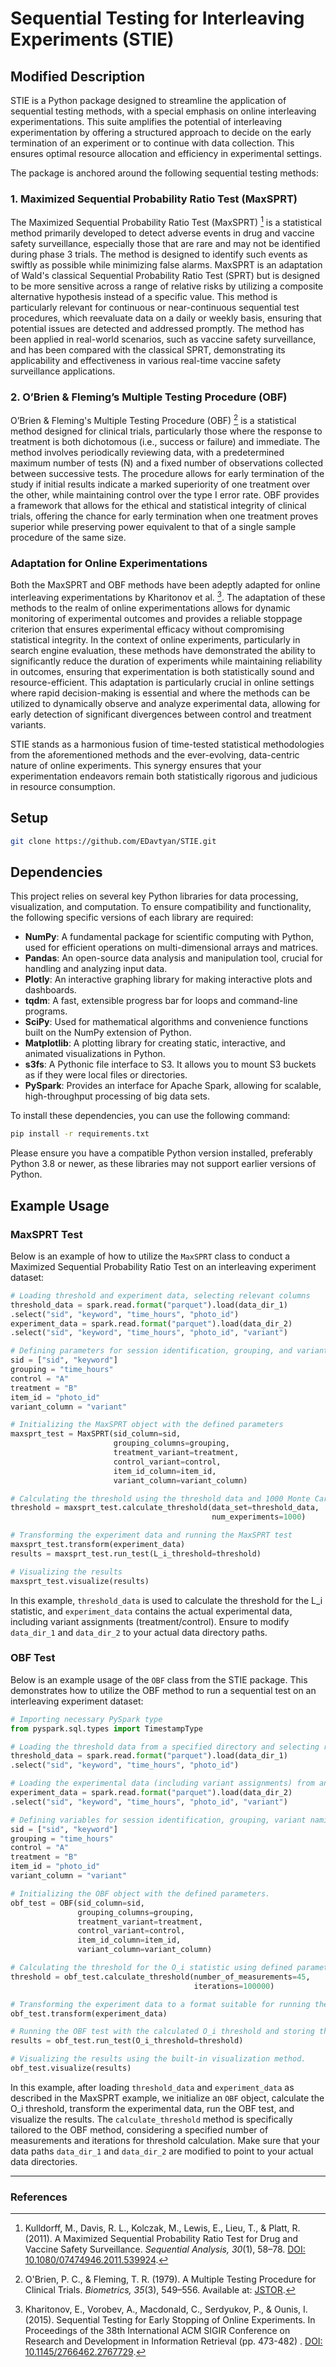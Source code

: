 # Sequential Testing for Interleaving Experiments (STIE)

## Modified Description

STIE is a Python package designed to streamline the application of sequential testing methods, with a special emphasis
on online interleaving experimentations. This suite amplifies the potential of interleaving experimentation by offering
a structured approach to decide on the early termination of an experiment or to continue with data collection. This
ensures optimal resource allocation and efficiency in experimental settings.

The package is anchored around the following sequential testing methods:

### 1. Maximized Sequential Probability Ratio Test (MaxSPRT)

The Maximized Sequential Probability Ratio Test (MaxSPRT) [^1] is a statistical method primarily developed to detect
adverse
events in drug and vaccine safety surveillance, especially those that are rare and may not be identified during phase 3
trials. The method is designed to identify such events as swiftly as possible while minimizing false alarms. MaxSPRT is
an adaptation of Wald's classical Sequential Probability Ratio Test (SPRT) but is designed to be more sensitive across a
range of relative risks by utilizing a composite alternative hypothesis instead of a specific value. This method is
particularly relevant for continuous or near-continuous sequential test procedures, which reevaluate data on a daily or
weekly basis, ensuring that potential issues are detected and addressed promptly. The method has been applied in
real-world scenarios, such as vaccine safety surveillance, and has been compared with the classical SPRT, demonstrating
its applicability and effectiveness in various real-time vaccine safety surveillance applications.

### 2. O’Brien & Fleming’s Multiple Testing Procedure (OBF)

O’Brien & Fleming's Multiple Testing Procedure (OBF) [^2] is a statistical method designed for clinical trials,
particularly
those where the response to treatment is both dichotomous (i.e., success or failure) and immediate. The method involves
periodically reviewing data, with a predetermined maximum number of tests (N) and a fixed number of observations
collected between successive tests. The procedure allows for early termination of the study if initial results indicate
a marked superiority of one treatment over the other, while maintaining control over the type I error rate. OBF provides
a framework that allows for the ethical and statistical integrity of clinical trials, offering the chance for early
termination when one treatment proves superior while preserving power equivalent to that of a single sample procedure of
the same size.

### Adaptation for Online Experimentations

Both the MaxSPRT and OBF methods have been adeptly adapted for online interleaving experimentations by Kharitonov et
al. [^3]. The adaptation of these methods to the realm of online experimentations allows for dynamic monitoring of
experimental outcomes and provides a reliable stoppage criterion that ensures experimental efficacy without compromising
statistical integrity. In the context of online experiments, particularly in search engine evaluation, these methods
have demonstrated the ability to significantly reduce the duration of experiments while maintaining reliability in
outcomes, ensuring that experimentation is both statistically sound and resource-efficient. This adaptation is
particularly crucial in online settings where rapid decision-making is essential and where the methods can be utilized
to dynamically observe and analyze experimental data, allowing for early detection of significant divergences between
control and treatment variants.

STIE stands as a harmonious fusion of time-tested statistical methodologies from the aforementioned methods and the
ever-evolving, data-centric nature of online experiments. This synergy ensures that your experimentation endeavors
remain both statistically rigorous and judicious in resource consumption.

## Setup

```bash
git clone https://github.com/EDavtyan/STIE.git
```

## Dependencies

This project relies on several key Python libraries for data processing, visualization, and computation. To ensure compatibility and functionality, the following specific versions of each library are required:

- **NumPy**: A fundamental package for scientific computing with Python, used for efficient operations on multi-dimensional arrays and matrices.
- **Pandas**: An open-source data analysis and manipulation tool, crucial for handling and analyzing input data.
- **Plotly**: An interactive graphing library for making interactive plots and dashboards.
- **tqdm**: A fast, extensible progress bar for loops and command-line programs.
- **SciPy**: Used for mathematical algorithms and convenience functions built on the NumPy extension of Python.
- **Matplotlib**: A plotting library for creating static, interactive, and animated visualizations in Python.
- **s3fs**: A Pythonic file interface to S3. It allows you to mount S3 buckets as if they were local files or directories.
- **PySpark**: Provides an interface for Apache Spark, allowing for scalable, high-throughput processing of big data sets.

To install these dependencies, you can use the following command:

```bash
pip install -r requirements.txt
```

Please ensure you have a compatible Python version installed, preferably Python 3.8 or newer, as these libraries may not support earlier versions of Python.


## Example Usage

### MaxSPRT Test

Below is an example of how to utilize the `MaxSPRT` class to conduct a Maximized Sequential Probability Ratio Test on an
interleaving experiment dataset:

```python
# Loading threshold and experiment data, selecting relevant columns
threshold_data = spark.read.format("parquet").load(data_dir_1)
.select("sid", "keyword", "time_hours", "photo_id")
experiment_data = spark.read.format("parquet").load(data_dir_2)
.select("sid", "keyword", "time_hours", "photo_id", "variant")

# Defining parameters for session identification, grouping, and variant naming
sid = ["sid", "keyword"]
grouping = "time_hours"
control = "A"
treatment = "B"
item_id = "photo_id"
variant_column = "variant"

# Initializing the MaxSPRT object with the defined parameters
maxsprt_test = MaxSPRT(sid_column=sid,
                       grouping_columns=grouping,
                       treatment_variant=treatment,
                       control_variant=control,
                       item_id_column=item_id,
                       variant_column=variant_column)

# Calculating the threshold using the threshold data and 1000 Monte Carlo simulations
threshold = maxsprt_test.calculate_threshold(data_set=threshold_data,
                                             num_experiments=1000)

# Transforming the experiment data and running the MaxSPRT test
maxsprt_test.transform(experiment_data)
results = maxsprt_test.run_test(L_i_threshold=threshold)

# Visualizing the results
maxsprt_test.visualize(results)
```

In this example, `threshold_data` is used to calculate the threshold for the L_i statistic, and `experiment_data`
contains the actual experimental data, including variant assignments (treatment/control). Ensure to modify `data_dir_1`
and `data_dir_2` to your actual data directory paths.

### OBF Test

Below is an example usage of the `OBF` class from the STIE package. This demonstrates how to utilize the OBF method to
run a sequential test on an interleaving experiment dataset:

```python
# Importing necessary PySpark type
from pyspark.sql.types import TimestampType

# Loading the threshold data from a specified directory and selecting relevant columns
threshold_data = spark.read.format("parquet").load(data_dir_1)
.select("sid", "keyword", "time_hours", "photo_id")

# Loading the experimental data (including variant assignments) from another directory
experiment_data = spark.read.format("parquet").load(data_dir_2)
.select("sid", "keyword", "time_hours", "photo_id", "variant")

# Defining variables for session identification, grouping, variant naming, etc.
sid = ["sid", "keyword"]
grouping = "time_hours"
control = "A"
treatment = "B"
item_id = "photo_id"
variant_column = "variant"

# Initializing the OBF object with the defined parameters.
obf_test = OBF(sid_column=sid,
               grouping_columns=grouping,
               treatment_variant=treatment,
               control_variant=control,
               item_id_column=item_id,
               variant_column=variant_column)

# Calculating the threshold for the O_i statistic using defined parameters.
threshold = obf_test.calculate_threshold(number_of_measurements=45,
                                         iterations=100000)

# Transforming the experiment data to a format suitable for running the OBF test.
obf_test.transform(experiment_data)

# Running the OBF test with the calculated O_i threshold and storing the results.
results = obf_test.run_test(O_i_threshold=threshold)

# Visualizing the results using the built-in visualization method.
obf_test.visualize(results)
```

In this example, after loading `threshold_data` and `experiment_data` as described in the MaxSPRT example, we initialize
an `OBF` object, calculate the O_i threshold, transform the experimental data, run the OBF test, and visualize the
results. The `calculate_threshold` method is specifically tailored to the OBF method, considering a specified number of
measurements and iterations for threshold calculation. Make sure that your data paths `data_dir_1` and `data_dir_2` are
modified to point to your actual data directories.

---

### References

[^1]: Kulldorff, M., Davis, R. L., Kolczak, M., Lewis, E., Lieu, T., & Platt, R. (2011). A Maximized Sequential
Probability Ratio Test for Drug and Vaccine Safety Surveillance. _Sequential Analysis, 30_(1),
58–78. [DOI: 10.1080/07474946.2011.539924](https://doi.org/10.1080/07474946.2011.539924).

[^2]: O'Brien, P. C., & Fleming, T. R. (1979). A Multiple Testing Procedure for Clinical Trials. _Biometrics, 35_(3),
549–556. Available at: [JSTOR](http://www.jstor.org/stable/2530245).

[^3]: Kharitonov, E., Vorobev, A., Macdonald, C., Serdyukov, P., & Ounis, I. (2015). Sequential Testing for Early
Stopping of Online Experiments. In Proceedings of the 38th International ACM SIGIR Conference on Research and
Development in Information Retrieval (pp. 473-482)
. [DOI: 10.1145/2766462.2767729](https://doi.org/10.1145/2766462.2767729).